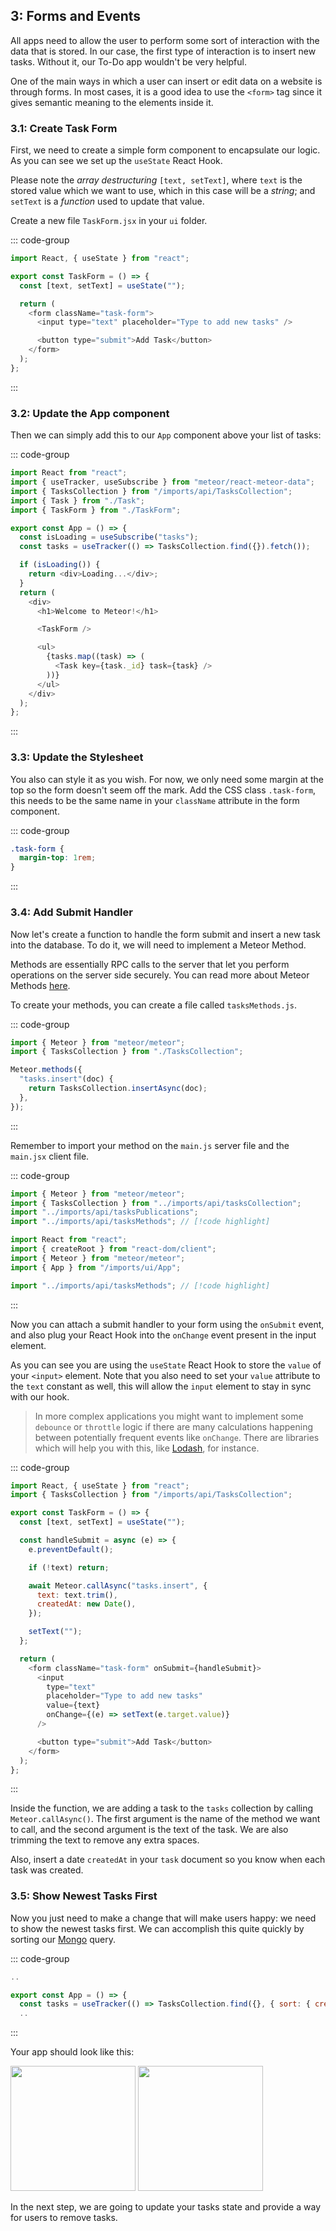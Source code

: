 ## 3: Forms and Events

All apps need to allow the user to perform some sort of interaction with the data that is stored. In our case, the first type of interaction is to insert new tasks. Without it, our To-Do app wouldn't be very helpful.

One of the main ways in which a user can insert or edit data on a website is through forms. In most cases, it is a good idea to use the `<form>` tag since it gives semantic meaning to the elements inside it.

### 3.1: Create Task Form

First, we need to create a simple form component to encapsulate our logic. As you can see we set up the `useState` React Hook.

Please note the _array destructuring_ `[text, setText]`, where `text` is the stored value which we want to use, which in this case will be a _string_; and `setText` is a _function_ used to update that value.

Create a new file `TaskForm.jsx` in your `ui` folder.

::: code-group

```js [imports/ui/TaskForm.jsx]
import React, { useState } from "react";

export const TaskForm = () => {
  const [text, setText] = useState("");

  return (
    <form className="task-form">
      <input type="text" placeholder="Type to add new tasks" />

      <button type="submit">Add Task</button>
    </form>
  );
};
```

:::

### 3.2: Update the App component

Then we can simply add this to our `App` component above your list of tasks:

::: code-group

```js [imports/ui/App.jsx]
import React from "react";
import { useTracker, useSubscribe } from "meteor/react-meteor-data";
import { TasksCollection } from "/imports/api/TasksCollection";
import { Task } from "./Task";
import { TaskForm } from "./TaskForm";

export const App = () => {
  const isLoading = useSubscribe("tasks");
  const tasks = useTracker(() => TasksCollection.find({}).fetch());

  if (isLoading()) {
    return <div>Loading...</div>;
  }
  return (
    <div>
      <h1>Welcome to Meteor!</h1>

      <TaskForm />

      <ul>
        {tasks.map((task) => (
          <Task key={task._id} task={task} />
        ))}
      </ul>
    </div>
  );
};
```

:::

### 3.3: Update the Stylesheet

You also can style it as you wish. For now, we only need some margin at the top so the form doesn't seem off the mark. Add the CSS class `.task-form`, this needs to be the same name in your `className` attribute in the form component.

::: code-group

```css [client/main.css]
.task-form {
  margin-top: 1rem;
}
```

:::

### 3.4: Add Submit Handler

Now let's create a function to handle the form submit and insert a new task into the database. To do it, we will need to implement a Meteor Method.

Methods are essentially RPC calls to the server that let you perform operations on the server side securely. You can read more about Meteor Methods [here](https://guide.meteor.com/methods.html).

To create your methods, you can create a file called `tasksMethods.js`.

::: code-group

```javascript [imports/api/tasksMethods.js]
import { Meteor } from "meteor/meteor";
import { TasksCollection } from "./TasksCollection";

Meteor.methods({
  "tasks.insert"(doc) {
    return TasksCollection.insertAsync(doc);
  },
});
```

:::

Remember to import your method on the `main.js` server file and the `main.jsx` client file.

::: code-group

```javascript [server/main.js]
import { Meteor } from "meteor/meteor";
import { TasksCollection } from "../imports/api/tasksCollection";
import "../imports/api/tasksPublications";
import "../imports/api/tasksMethods"; // [!code highlight]
```

```javascript [client/main.jsx]
import React from "react";
import { createRoot } from "react-dom/client";
import { Meteor } from "meteor/meteor";
import { App } from "/imports/ui/App";

import "../imports/api/tasksMethods"; // [!code highlight]
```

:::

Now you can attach a submit handler to your form using the `onSubmit` event, and also plug your React Hook into the `onChange` event present in the input element.

As you can see you are using the `useState` React Hook to store the `value` of your `<input>` element. Note that you also need to set your `value` attribute to the `text` constant as well, this will allow the `input` element to stay in sync with our hook.

> In more complex applications you might want to implement some `debounce` or `throttle` logic if there are many calculations happening between potentially frequent events like `onChange`. There are libraries which will help you with this, like [Lodash](https://lodash.com/), for instance.

::: code-group

```js [imports/ui/TaskForm.jsx]
import React, { useState } from "react";
import { TasksCollection } from "/imports/api/TasksCollection";

export const TaskForm = () => {
  const [text, setText] = useState("");

  const handleSubmit = async (e) => {
    e.preventDefault();

    if (!text) return;

    await Meteor.callAsync("tasks.insert", {
      text: text.trim(),
      createdAt: new Date(),
    });

    setText("");
  };

  return (
    <form className="task-form" onSubmit={handleSubmit}>
      <input
        type="text"
        placeholder="Type to add new tasks"
        value={text}
        onChange={(e) => setText(e.target.value)}
      />

      <button type="submit">Add Task</button>
    </form>
  );
};
```

:::

Inside the function, we are adding a task to the `tasks` collection by calling `Meteor.callAsync()`. The first argument is the name of the method we want to call, and the second argument is the text of the task. We are also trimming the text to remove any extra spaces.

Also, insert a date `createdAt` in your `task` document so you know when each task was created.

### 3.5: Show Newest Tasks First

Now you just need to make a change that will make users happy: we need to show the newest tasks first. We can accomplish this quite quickly by sorting our [Mongo](https://guide.meteor.com/collections.html#mongo-collections) query.

::: code-group

```js [imports/ui/App.jsx]
..

export const App = () => {
  const tasks = useTracker(() => TasksCollection.find({}, { sort: { createdAt: -1 } }).fetch());
  ..
```

:::

Your app should look like this:

<img width="200px" src="/tutorials/react/assets/step03-form-new-task.png"/>

<img width="200px" src="/tutorials/react/assets/step03-new-task-on-list.png"/>

In the next step, we are going to update your tasks state and provide a way for users to remove tasks.
